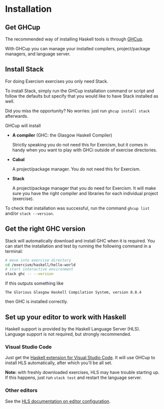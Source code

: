 # Installation


## Get GHCup

The recommended way of installing Haskell tools is through [GHCup][ghcup].

With GHCup you can manage your installed compilers, project/package managers, and language server.


## Install Stack

For doing Exercism exercises you only need Stack.

To install Stack, simply run the GHCup installation command or script and follow the defaults but specify that you would like to have Stack installed as well.

Did you miss the opportunity?
No worries: just run `ghcup install stack` afterwards.

GHCup will install

- **A compiler** (GHC: the Glasgow Haskell Compiler)

  Strictly speaking you do not need this for Exercism, but it comes in handy when you want to play with GHCi outside of exercise directories.

- **Cabal**

  A project/package manager.
  You do not need this for Exercism.

- **Stack**

  A project/package manager that you do need for Exercism.
  It will make sure you have the right compiler and libraries for each individual project (exercise).

To check that installation was successful, run the command `ghcup list` and/or `stack --version`.


## Get the right GHC version

Stack will automatically download and install GHC when it is required.
You can start the installation and test by running the following command in a terminal:

```bash
# move into exercise directory
cd /exercism/haskell/hello-world
# start interactive environment
stack ghc -- --version
```

If this outputs something like

```
The Glorious Glasgow Haskell Compilation System, version 8.8.4
```

then GHC is installed correctly.


## Set up your editor to work with Haskell

Haskell support is provided by the Haskell Language Server (HLS).
Language support is not required, but strongly recommended.


### Visual Studio Code

Just get the [Haskell extension for Visual Studio Code][vscode-haskell].
It will use GHCup to install HLS automatically, after which you'll be all set.

**Note:** with freshly downloaded exercises, HLS may have trouble starting up.
If this happens, just run `stack test` and restart the language server.


### Other editors

See the [HLS documentation on editor configuration][hls-editor-config].


[ghcup]:
    https://www.haskell.org/ghcup/
    "Get GHCup"
[hls-editor-config]:
    https://haskell-language-server.readthedocs.io/en/latest/configuration.html#configuring-your-editor
    "Editor configuration for Haskell Language Server"
[vscode-haskell]:
    https://marketplace.visualstudio.com/items?itemName=haskell.haskell
    "Haskell extension for VS Code"
